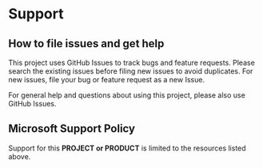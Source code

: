 # Support

## How to file issues and get help

This project uses GitHub Issues to track bugs and feature requests. Please
search the existing issues before filing new issues to avoid duplicates. For new
issues, file your bug or feature request as a new Issue.

For general help and questions about using this project, please also use GitHub Issues.

## Microsoft Support Policy

Support for this **PROJECT or PRODUCT** is limited to the resources listed
above.
